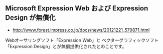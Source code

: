 ## Microsoft Expression Web および Expression Design が無償化 


* http://www.forest.impress.co.jp/docs/news/20121221_579871.html

Webオーサリングソフト「Expression Web」と ベクターグラフィックソフト「Expression Design」とが無償提供化されたとのことです。
